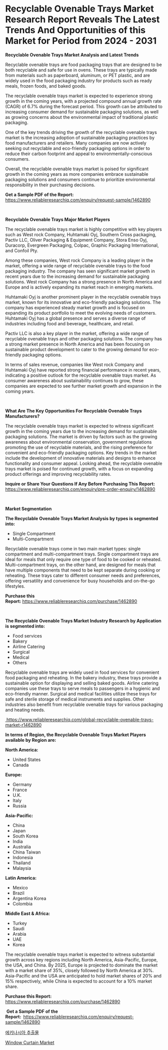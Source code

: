 <p><h1>Recyclable Ovenable Trays Market Research Report Reveals The Latest Trends And Opportunities of this Market for Period from 2024 - 2031</h1></p><p><strong>Recyclable Ovenable Trays Market Analysis and Latest Trends</strong></p>
<p><p>Recyclable ovenable trays are food packaging trays that are designed to be both recyclable and safe for use in ovens. These trays are typically made from materials such as paperboard, aluminum, or PET plastic, and are widely used in the food packaging industry for products such as ready meals, frozen foods, and baked goods.</p><p>The recyclable ovenable trays market is expected to experience strong growth in the coming years, with a projected compound annual growth rate (CAGR) of 6.7% during the forecast period. This growth can be attributed to increasing consumer demand for sustainable packaging solutions, as well as growing concerns about the environmental impact of traditional plastic packaging.</p><p>One of the key trends driving the growth of the recyclable ovenable trays market is the increasing adoption of sustainable packaging practices by food manufacturers and retailers. Many companies are now actively seeking out recyclable and eco-friendly packaging options in order to reduce their carbon footprint and appeal to environmentally-conscious consumers.</p><p>Overall, the recyclable ovenable trays market is poised for significant growth in the coming years as more companies embrace sustainable packaging solutions and consumers continue to prioritize environmental responsibility in their purchasing decisions.</p></p>
<p><strong>Get a Sample PDF of the Report:&nbsp;</strong> <a href="https://www.reliableresearchiq.com/enquiry/request-sample/1462890">https://www.reliableresearchiq.com/enquiry/request-sample/1462890</a></p>
<p>&nbsp;</p>
<p><strong>Recyclable Ovenable Trays Major Market Players</strong></p>
<p><p>The recyclable ovenable trays market is highly competitive with key players such as West rock Company, Huhtamaki Oyj, Southern Cross packaging, Pactiv LLC, Oliver Packaging & Equipment Company, Stora Enso Oyj, Duracorp, Evergreen Packaging, Colpac, Graphic Packaging International, and Confoil Pty.</p><p>Among these companies, West rock Company is a leading player in the market, offering a wide range of recyclable ovenable trays to the food packaging industry. The company has seen significant market growth in recent years due to the increasing demand for sustainable packaging solutions. West rock Company has a strong presence in North America and Europe and is actively expanding its market reach in emerging markets.</p><p>Huhtamaki Oyj is another prominent player in the recyclable ovenable trays market, known for its innovative and eco-friendly packaging solutions. The company has experienced steady market growth and is focused on expanding its product portfolio to meet the evolving needs of customers. Huhtamaki Oyj has a global presence and serves a diverse range of industries including food and beverage, healthcare, and retail.</p><p>Pactiv LLC is also a key player in the market, offering a wide range of recyclable ovenable trays and other packaging solutions. The company has a strong market presence in North America and has been focusing on sustainable product development to cater to the growing demand for eco-friendly packaging options.</p><p>In terms of sales revenue, companies like West rock Company and Huhtamaki Oyj have reported strong financial performance in recent years, indicating a positive outlook for the recyclable ovenable trays market. As consumer awareness about sustainability continues to grow, these companies are expected to see further market growth and expansion in the coming years.</p></p>
<p>&nbsp;</p>
<p><strong>What Are The Key Opportunities For Recyclable Ovenable Trays Manufacturers?</strong></p>
<p><p>The recyclable ovenable trays market is expected to witness significant growth in the coming years due to the increasing demand for sustainable packaging solutions. The market is driven by factors such as the growing awareness about environmental conservation, government regulations promoting the use of recyclable materials, and the rising preference for convenient and eco-friendly packaging options. Key trends in the market include the development of innovative materials and designs to enhance functionality and consumer appeal. Looking ahead, the recyclable ovenable trays market is poised for continued growth, with a focus on expanding product offerings and improving recyclability rates.</p></p>
<p><strong>Inquire or Share Your Questions If Any Before Purchasing This Report:</strong> <a href="https://www.reliableresearchiq.com/enquiry/pre-order-enquiry/1462890">https://www.reliableresearchiq.com/enquiry/pre-order-enquiry/1462890</a></p>
<p>&nbsp;</p>
<p><strong>Market Segmentation</strong></p>
<p><strong>The Recyclable Ovenable Trays Market Analysis by types is segmented into:</strong></p>
<p><ul><li>Single Compartment</li><li>Multi-Compartment</li></ul></p>
<p><p>Recyclable ovenable trays come in two main market types: single compartment and multi-compartment trays. Single compartment trays are ideal for meals that only require one type of food to be cooked or reheated. Multi-compartment trays, on the other hand, are designed for meals that have multiple components that need to be kept separate during cooking or reheating. These trays cater to different consumer needs and preferences, offering versatility and convenience for busy households and on-the-go lifestyles.</p></p>
<p><strong>Purchase this Report:&nbsp;</strong><a href="https://www.reliableresearchiq.com/purchase/1462890">https://www.reliableresearchiq.com/purchase/1462890</a></p>
<p>&nbsp;</p>
<p><strong>The Recyclable Ovenable Trays Market Industry Research by Application is segmented into:</strong></p>
<p><ul><li>Food services</li><li>Bakery</li><li>Airline Catering</li><li>Surgical</li><li>Medical</li><li>Others</li></ul></p>
<p><p>Recyclable ovenable trays are widely used in food services for convenient food packaging and reheating. In the bakery industry, these trays provide a sustainable option for displaying and selling baked goods. Airline catering companies use these trays to serve meals to passengers in a hygienic and eco-friendly manner. Surgical and medical facilities utilize these trays for safe and sterile storage of medical instruments and supplies. Other industries also benefit from recyclable ovenable trays for various packaging and heating needs.</p></p>
<p><a href="https://www.reliableresearchiq.com/global-recyclable-ovenable-trays-market-r1462890">&nbsp;https://www.reliableresearchiq.com/global-recyclable-ovenable-trays-market-r1462890</a></p>
<p><strong>In terms of Region, the Recyclable Ovenable Trays Market Players available by Region are:</strong></p>
<p>
    <p> <strong> North America: </strong>
        <ul>
            <li>United States</li>
            <li>Canada</li>
        </ul>
        </p> 
    <p> <strong> Europe: </strong>
        <ul>
            <li>Germany</li>
            <li>France</li>
            <li>U.K.</li>
            <li>Italy</li>
            <li>Russia</li>
        </ul>
        </p> 
    <p> <strong> Asia-Pacific: </strong>
        <ul>
            <li>China</li>
            <li>Japan</li>
            <li>South Korea</li>
            <li>India</li>
            <li>Australia</li>
            <li>China Taiwan</li>
            <li>Indonesia</li>
            <li>Thailand</li>
            <li>Malaysia</li>
        </ul>
        </p> 
    <p> <strong> Latin America: </strong>
        <ul>
            <li>Mexico</li>
            <li>Brazil</li>
            <li>Argentina Korea</li>
            <li>Colombia</li>
        </ul>
        </p> 
    <p> <strong> Middle East & Africa: </strong>
        <ul>
            <li>Turkey</li>
            <li>Saudi</li>
            <li>Arabia</li>
            <li>UAE</li>
            <li>Korea</li>
        </ul>
    </p>
    </p>
<p><p>The recyclable ovenable trays market is expected to witness substantial growth across key regions including North America, Asia-Pacific, Europe, the USA, and China. By 2025, Europe is projected to dominate the market with a market share of 35%, closely followed by North America at 30%. Asia-Pacific and the USA are anticipated to hold market shares of 20% and 15% respectively, while China is expected to account for a 10% market share.</p></p>
<p><strong>Purchase this Report: </strong><a href="https://www.reliableresearchiq.com/purchase/1462890">https://www.reliableresearchiq.com/purchase/1462890</a></p>
<p>&nbsp;<strong>Get a Sample PDF of the Report:&nbsp;&nbsp;</strong><a href="https://www.reliableresearchiq.com/enquiry/request-sample/1462890">https://www.reliableresearchiq.com/enquiry/request-sample/1462890</a></p>
<p><strong></strong></p>
<p><p><a href="https://github.com/TobyKub4685/Market-Research-Report-List-3/blob/main/716439840227.md">에키나시아 추출물</a></p><p><a href="https://github.com/khelifsolo/Market-Research-Report-List-1/blob/main/window-curtain-market.md">Window Curtain Market</a></p></p>